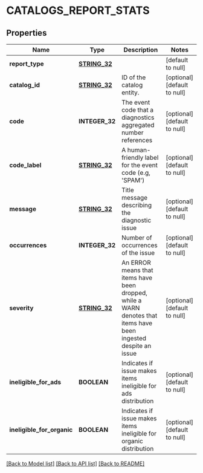 # CATALOGS_REPORT_STATS

## Properties
Name | Type | Description | Notes
------------ | ------------- | ------------- | -------------
**report_type** | [**STRING_32**](STRING_32.md) |  | [default to null]
**catalog_id** | [**STRING_32**](STRING_32.md) | ID of the catalog entity. | [optional] [default to null]
**code** | **INTEGER_32** | The event code that a diagnostics aggregated number references | [optional] [default to null]
**code_label** | [**STRING_32**](STRING_32.md) | A human-friendly label for the event code (e.g, &#39;SPAM&#39;) | [optional] [default to null]
**message** | [**STRING_32**](STRING_32.md) | Title message describing the diagnostic issue | [optional] [default to null]
**occurrences** | **INTEGER_32** | Number of occurrences of the issue | [optional] [default to null]
**severity** | [**STRING_32**](STRING_32.md) | An ERROR means that items have been dropped, while a WARN denotes that items have been ingested despite an issue | [optional] [default to null]
**ineligible_for_ads** | **BOOLEAN** | Indicates if issue makes items ineligible for ads distribution | [optional] [default to null]
**ineligible_for_organic** | **BOOLEAN** | Indicates if issue makes items ineligible for organic distribution | [optional] [default to null]

[[Back to Model list]](../README.md#documentation-for-models) [[Back to API list]](../README.md#documentation-for-api-endpoints) [[Back to README]](../README.md)


